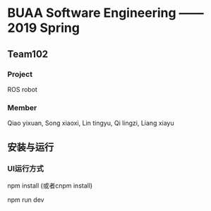 # BUAA Software Engineering —— 2019 Spring
## Team102
### Project
ROS robot
### Member
Qiao yixuan, Song xiaoxi, Lin tingyu, Qi lingzi, Liang xiayu

## 安装与运行
### UI运行方式
npm install (或者cnpm install)

npm run dev

